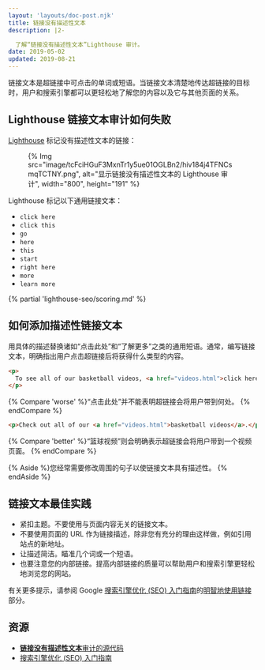 ```yaml
---
layout: 'layouts/doc-post.njk'
title: 链接没有描述性文本
description: |2-

  了解“链接没有描述性文本”Lighthouse 审计。
date: 2019-05-02
updated: 2019-08-21
---
```


链接文本是超链接中可点击的单词或短语。当链接文本清楚地传达超链接的目标时，用户和搜索引擎都可以更轻松地了解您的内容以及它与其他页面的关系。

## Lighthouse 链接文本审计如何失败

[Lighthouse](https://developers.google.com/web/tools/lighthouse/) 标记没有描述性文本的链接：

<figure>{% Img src="image/tcFciHGuF3MxnTr1y5ue01OGLBn2/hiv184j4TFNCsmqTCTNY.png", alt="显示链接没有描述性文本的 Lighthouse 审计", width="800", height="191" %}</figure>

Lighthouse 标记以下通用链接文本：

- `click here`
- `click this`
- `go`
- `here`
- `this`
- `start`
- `right here`
- `more`
- `learn more`

{% partial 'lighthouse-seo/scoring.md' %}

## 如何添加描述性链接文本

用具体的描述替换诸如“点击此处”和“了解更多”之类的通用短语。通常，编写链接文本，明确指出用户点击超链接后将获得什么类型的内容。

```html
<p>
  To see all of our basketball videos, <a href="videos.html">click here</a>.
</p>
```

{% Compare 'worse' %}“点击此处”并不能表明超链接会将用户带到何处。 {% endCompare %}

```html
<p>Check out all of our <a href="videos.html">basketball videos</a>.</p>
```

{% Compare 'better' %}“篮球视频”则会明确表示超链接会将用户带到一个视频页面。 {% endCompare %}

{% Aside %}您经常需要修改周围的句子以使链接文本具有描述性。 {% endAside %}

## 链接文本最佳实践

- 紧扣主题。不要使用与页面内容无关的链接文本。
- 不要使用页面的 URL 作为链接描述，除非您有充分的理由这样做，例如引用站点的新地址。
- 让描述简洁。瞄准几个词或一个短语。
- 也要注意您的内部链接。提高内部链接的质量可以帮助用户和搜索引擎更轻松地浏览您的网站。

有关更多提示，请参阅 Google [搜索引擎优化 (SEO) 入门指南](https://support.google.com/webmasters/answer/7451184#uselinkswisely)的[明智地使用链接](https://support.google.com/webmasters/answer/7451184)部分。

## 资源

- [**链接没有描述性文本**审计的源代码](https://github.com/GoogleChrome/lighthouse/blob/master/lighthouse-core/audits/seo/link-text.js)
- [搜索引擎优化 (SEO) 入门指南](https://support.google.com/webmasters/answer/7451184)
